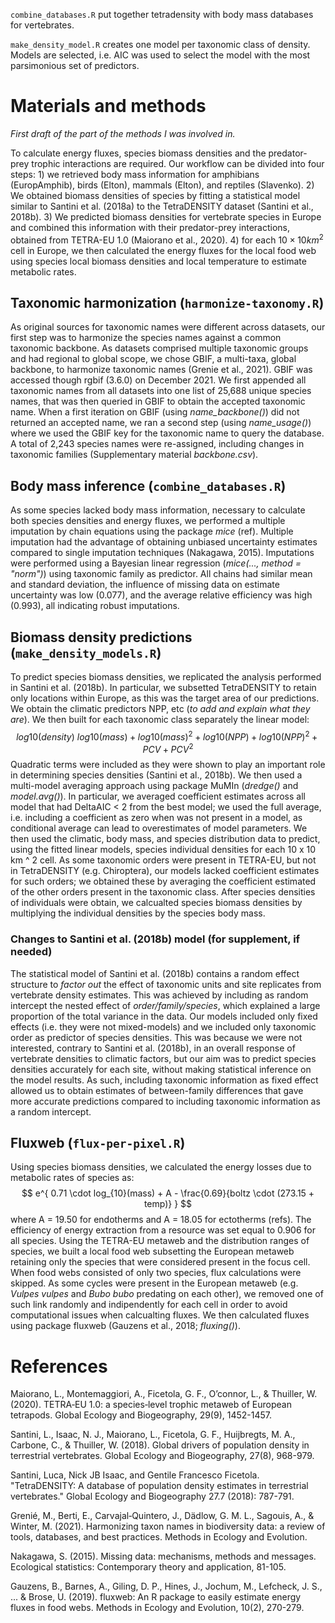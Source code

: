 `combine_databases.R` put together tetradensity with body mass databases for vertebrates.

`make_density_model.R` creates one model per taxonomic class of density. Models are selected, i.e. AIC was used to select the model with the most parsimonious set of predictors.

# Materials and methods

_First draft of the part of the methods I was involved in._

To calculate energy fluxes, species biomass densities and the predator-prey trophic interactions are required. Our workflow can be divided into four steps: 1) we retrieved body mass information for amphibians (EuropAmphib), birds (Elton), mammals (Elton), and reptiles (Slavenko). 2) We obtained biomass densities of species by fitting a statistical model similar to Santini et al. (2018a) to the TetraDENSITY dataset (Santini et al., 2018b). 3) We predicted biomass densities for vertebrate species in Europe and combined this information with their predator-prey interactions, obtained from TETRA-EU 1.0 (Maiorano et al., 2020). 4) for each  $10 \times 10 km^2$ cell in Europe, we then calculated the energy fluxes for the local food web using species local biomass densities and local temperature to estimate metabolic rates.

## Taxonomic harmonization (`harmonize-taxonomy.R`)
As original sources for taxonomic names were different across datasets, our first step was to harmonize the species names against a common taxonomic backbone. As datasets comprised multiple taxonomic groups and had regional to global scope, we chose GBIF, a multi-taxa, global backbone, to harmonize taxonomic names (Grenie et al., 2021). GBIF was accessed though rgbif (3.6.0) on December 2021. We first appended all taxonomic names from all datasets into one list of 25,688 unique species names, that was then queried in GBIF to obtain the accepted taxonomic name. When a first iteration on GBIF (using *name_backbone()*) did not returned an accepted name, we ran a second step (using *name_usage()*) where we used the GBIF key for the taxonomic name to query the database. A total of 2,243 species names were re-assigned, including changes in taxonomic families (Supplementary material *backbone.csv*).

## Body mass inference (`combine_databases.R`)
As some species lacked body mass information, necessary to calculate both species densities and energy fluxes, we performed a multiple imputation by chain equations using the package *mice* (ref). Multiple imputation had the advantage of obtaining unbiased uncertainty estimates compared to single imputation techniques (Nakagawa, 2015). Imputations were performed using a Bayesian linear regression (*mice(..., method = "norm")*) using taxonomic family as predictor. All chains had similar mean and standard deviation, the influence of missing data on estimate uncertainty was low (0.077), and the average relative efficiency was high (0.993), all indicating robust imputations.

## Biomass density predictions (`make_density_models.R`)
To predict species biomass densities, we replicated the analysis performed in Santini et al. (2018b). In particular, we subsetted TetraDENSITY to retain only locations within Europe, as this was the target area of our predictions. We obtain the climatic predictors NPP, etc (*to add and explain what they are*). We then built for each taxonomic class separately the linear model: 
$$
log10(density) ~ log10(mass) + log10(mass) ^ 2 + log10(NPP) + log10(NPP) ^ 2 + PCV + PCV ^ 2
$$
Quadratic terms were included as they were shown to play an important role in determining species densities (Santini et al., 2018b). We then used a multi-model averaging approach using package MuMIn (*dredge()* and *model.avg()*). In particular, we averaged coefficient estimates across all model that had DeltaAIC < 2 from the best model; we used the full average, i.e. including a coefficient as zero when was not present in a model, as conditional average can lead to overestimates of model parameters. We then used the climatic, body mass, and species distribution data to predict, using the fitted linear models, species individual densities for each 10 x 10 km ^ 2 cell. As some taxonomic orders were present in TETRA-EU, but not in TetraDENSITY (e.g. Chiroptera), our models lacked coefficient estimates for such orders; we obtained these by averaging the coefficient estimated of the other orders present in the taxonomic class. After species densities of individuals were obtain, we calcualted species biomass densities by multiplying the individual densities by the species body mass.

### Changes to Santini et al. (2018b) model (for supplement, if needed)
The statistical model of Santini et al. (2018b) contains a random effect structure to *factor out* the effect of taxonomic units and site replicates from vertebrate density estimates. This was achieved by including as random intercept the nested effect of *order/family/species*, which explained a large proportion of the total variance in the data. Our models included only fixed effects (i.e. they were not mixed-models) and we included only taxonomic order as predictor of species densities. This was because we were not interested, contrary to Santini et al. (2018b), in an overall response of vertebrate densities to climatic factors, but our aim was to predict species densities accurately for each site, without making statistical inference on the model results. As such, including taxonomic information as fixed effect allowed us to obtain estimates of between-family differences that gave more accurate predictions compared to including taxonomic information as a random intercept.

## Fluxweb (`flux-per-pixel.R`)
Using species biomass densities, we calculated the energy losses due to metabolic rates of species as: 
$$
e^{  0.71 \cdot log_{10}(mass) + A - \frac{0.69}{boltz \cdot (273.15 + temp)}  }
$$
where A = 19.50 for endotherms and A = 18.05 for ectotherms (refs). The efficiency of energy extraction from a resource was set equal to 0.906 for all species. Using the TETRA-EU metaweb and the distribution ranges of species, we built a local food web subsetting the European metaweb retaining only the species that were considered present in the focus cell. When food webs consisted of only two species, flux calculations were skipped. As some cycles were present in the European metaweb (e.g. *Vulpes vulpes* and *Bubo bubo* predating on each other), we removed one of such link randomly and indipendently for each cell in order to avoid computational issues when calcualting fluxes. We then calculated fluxes using package fluxweb (Gauzens et al., 2018; *fluxing()*).

# References

Maiorano, L., Montemaggiori, A., Ficetola, G. F., O’connor, L., & Thuiller, W. (2020). TETRA‐EU 1.0: a species‐level trophic metaweb of European tetrapods. Global Ecology and Biogeography, 29(9), 1452-1457.

Santini, L., Isaac, N. J., Maiorano, L., Ficetola, G. F., Huijbregts, M. A., Carbone, C., & Thuiller, W. (2018). Global drivers of population density in terrestrial vertebrates. Global Ecology and Biogeography, 27(8), 968-979.

Santini, Luca, Nick JB Isaac, and Gentile Francesco Ficetola. "TetraDENSITY: A database of population density estimates in terrestrial vertebrates." Global Ecology and Biogeography 27.7 (2018): 787-791.

Grenié, M., Berti, E., Carvajal‐Quintero, J., Dädlow, G. M. L., Sagouis, A., & Winter, M. (2021). Harmonizing taxon names in biodiversity data: a review of tools, databases, and best practices. Methods in Ecology and Evolution.

Nakagawa, S. (2015). Missing data: mechanisms, methods and messages. Ecological statistics: Contemporary theory and application, 81-105.

Gauzens, B., Barnes, A., Giling, D. P., Hines, J., Jochum, M., Lefcheck, J. S., ... & Brose, U. (2019). fluxweb: An R package to easily estimate energy fluxes in food webs. Methods in Ecology and Evolution, 10(2), 270-279.